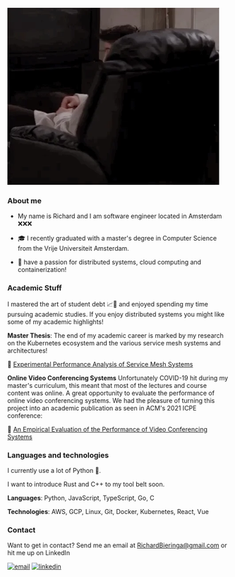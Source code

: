 ![greetings](./assets/hello.webp)


### About me

- My name is Richard and I am software engineer located in Amsterdam ❌❌❌

- 🎓 I recently graduated with a master's degree in Computer Science from the Vrije Universiteit Amsterdam. 

- 💖 have a passion for distributed systems, cloud computing and containerization!


### Academic Stuff

I mastered the art of student debt 📈🚀 and enjoyed spending my time pursuing academic studies. If you enjoy distributed systems you might like some of my academic highlights!

**Master Thesis**:
The end of my academic career is marked by my research on the Kubernetes ecosystem and the various service mesh systems and architectures!

📕 [Experimental Performance Analysis of Service Mesh Systems](https://github.com/RichardBieringa/thesis)

**Online Video Conferencing Systems**
Unfortunately COVID-19 hit during my master's curriculum, this meant that most of the lectures and course content was online. A great opportunity to evaluate the performance of online video conferencing systems. We had the pleasure of turning this project into an academic publication as seen in ACM's 2021 ICPE conference:

📘 [An Empirical Evaluation of the Performance of Video Conferencing Systems](https://dl.acm.org/doi/10.1145/3447545.3451186)


### Languages and technologies

I currently use a lot of Python 🐍.

I want to introduce Rust and C++ to my tool belt soon.

**Languages**: Python, JavaScript, TypeScript, Go, C

**Technologies**: AWS, GCP, Linux, Git, Docker, Kubernetes, React, Vue


### Contact

Want to get in contact? 
Send me an email at RichardBieringa@gmail.com or hit me up on LinkedIn

[![email](https://img.shields.io/badge/Gmail-D14836?style=for-the-badge&logo=gmail&logoColor=white)](mailto:richardbieringa@gmail.com)
[![linkedin](https://img.shields.io/badge/LinkedIn-0077B5?style=for-the-badge&logo=linkedin&logoColor=white)](https://www.linkedin.com/in/richardbieringa/)

